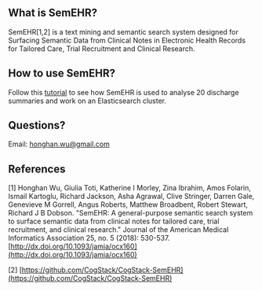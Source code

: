 ## What is SemEHR?
SemEHR[1,2] is a text mining and semantic search system designed for Surfacing Semantic Data from Clinical Notes in Electronic Health Records for Tailored Care, Trial Recruitment and Clinical Research.

## How to use SemEHR?
Follow this [tutorial](https://github.com/CogStack/CogStack-SemEHR/tree/master/tutorials) to see how SemEHR is used to analyse 20 discharge summaries and work on an Elasticsearch cluster.

## Questions?
Email: honghan.wu@gmail.com

## References
[1] Honghan Wu, Giulia Toti, Katherine I Morley, Zina Ibrahim, Amos Folarin, Ismail Kartoglu, Richard Jackson, Asha Agrawal, Clive Stringer, Darren Gale, Genevieve M Gorrell, Angus Roberts, Matthew Broadbent, Robert Stewart, Richard J B Dobson. "SemEHR: A general-purpose semantic search system to surface semantic data from clinical notes for tailored care, trial recruitment, and clinical research." Journal of the American Medical Informatics Association 25, no. 5 (2018): 530-537. [http://dx.doi.org/10.1093/jamia/ocx160](http://dx.doi.org/10.1093/jamia/ocx160)

[2] [https://github.com/CogStack/CogStack-SemEHR](https://github.com/CogStack/CogStack-SemEHR)

